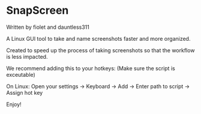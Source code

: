 # SnapScreen
Written by fiolet and dauntless311

A Linux GUI tool to take and name screenshots faster and more organized. 

Created to speed up the process of taking screenshots so that the workflow is less impacted. 

We recommend adding this to your hotkeys:
(Make sure the script is exceutable)

On Linux: Open your settings -> Keyboard -> Add -> Enter path to script -> Assign hot key

Enjoy!
